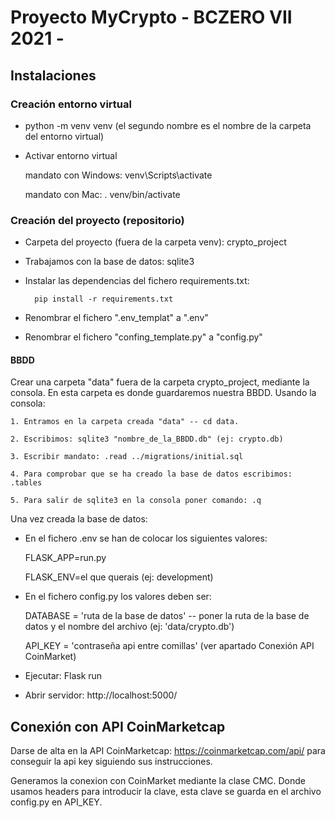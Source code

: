 <!-- HEADINGS -->
# Proyecto MyCrypto - BCZERO VII 2021 -

## Instalaciones

### Creación entorno virtual

* python -m venv venv (el segundo nombre es el nombre de la carpeta del entorno virtual)

* Activar entorno virtual 

    mandato con Windows: venv\Scripts\activate
    
    mandato con Mac: . venv/bin/activate

### Creación del proyecto (repositorio)

* Carpeta del proyecto (fuera de la carpeta venv): crypto_project

* Trabajamos con la base de datos: sqlite3

* Instalar las dependencias del fichero requirements.txt:

        pip install -r requirements.txt

* Renombrar el fichero ".env_templat" a ".env"

* Renombrar el fichero "confing_template.py" a "config.py"

#### BBDD

Crear una carpeta "data" fuera de la carpeta crypto_project, mediante la consola. En esta carpeta es donde guardaremos nuestra BBDD. 
Usando la consola:

    1. Entramos en la carpeta creada "data" -- cd data.

    2. Escribimos: sqlite3 "nombre_de_la_BBDD.db" (ej: crypto.db)

    3. Escribir mandato: .read ../migrations/initial.sql

    4. Para comprobar que se ha creado la base de datos escribimos: .tables
    
    5. Para salir de sqlite3 en la consola poner comando: .q

Una vez creada la base de datos:

* En el fichero .env se han de colocar los siguientes valores:

    FLASK_APP=run.py

    FLASK_ENV=el que querais (ej: development)

* En el fichero config.py los valores deben ser:

    DATABASE = 'ruta de la base de datos' -- poner la ruta de la base de datos y el nombre del archivo (ej: 'data/crypto.db')
    
    API_KEY = 'contraseña api entre comillas' (ver apartado Conexión API CoinMarket)

* Ejecutar: Flask run

* Abrir servidor: http://localhost:5000/


## Conexión con API CoinMarketcap

Darse de alta en la API CoinMarketcap: https://coinmarketcap.com/api/ para conseguir la api key siguiendo sus instrucciones.

Generamos la conexion con CoinMarket mediante la clase CMC. Donde usamos headers para introducir la clave, esta clave se guarda en el archivo config.py en API_KEY. 


